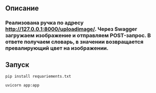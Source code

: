 ## Описание

### Реализована ручка по адресу http://127.0.0.1:8000/uploadimage/. Через Swagger загружаем изображение и отправляем POST-запрос. В ответе получаем словарь, в значении возвращается превалирующий цвет на изображении.

## Запуск

```pip install requariements.txt```

```uvicorn app:app```